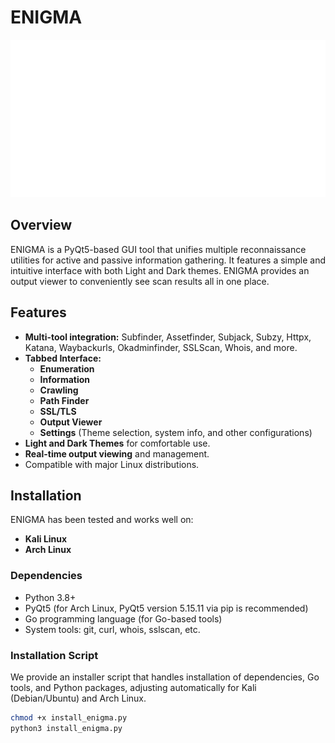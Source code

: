 # ENIGMA

![ENIGMA Logo](./assets/logo.png)

## Overview

ENIGMA is a PyQt5-based GUI tool that unifies multiple reconnaissance utilities for active and passive information gathering. It features a simple and intuitive interface with both Light and Dark themes. ENIGMA provides an output viewer to conveniently see scan results all in one place.

## Features

- **Multi-tool integration:** Subfinder, Assetfinder, Subjack, Subzy, Httpx, Katana, Waybackurls, Okadminfinder, SSLScan, Whois, and more.
- **Tabbed Interface:**  
  - **Enumeration**  
  - **Information**  
  - **Crawling**  
  - **Path Finder**  
  - **SSL/TLS**  
  - **Output Viewer**  
  - **Settings** (Theme selection, system info, and other configurations)
- **Light and Dark Themes** for comfortable use.
- **Real-time output viewing** and management.
- Compatible with major Linux distributions.

## Installation

ENIGMA has been tested and works well on:

- **Kali Linux**
- **Arch Linux**

### Dependencies

- Python 3.8+
- PyQt5 (for Arch Linux, PyQt5 version 5.15.11 via pip is recommended)
- Go programming language (for Go-based tools)
- System tools: git, curl, whois, sslscan, etc.

### Installation Script

We provide an installer script that handles installation of dependencies, Go tools, and Python packages, adjusting automatically for Kali (Debian/Ubuntu) and Arch Linux.

```bash
chmod +x install_enigma.py
python3 install_enigma.py
